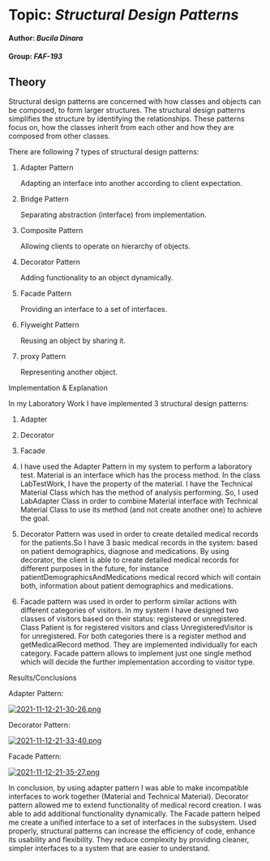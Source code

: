 # Topic: *Structural Design Patterns*
#### Author: *Bucila Dinara*
#### Group: *FAF-193*
## Theory
Structural design patterns are concerned with how classes and objects can be composed, to form larger structures.
The structural design patterns simplifies the structure by identifying the relationships.
These patterns focus on, how the classes inherit from each other and how they are composed from other classes.

There are following 7 types of structural design patterns:

1. Adapter Pattern
   
   Adapting an interface into another according to client expectation.
   
2. Bridge Pattern
   
   Separating abstraction (interface) from implementation.
   
3. Composite Pattern
   
   Allowing clients to operate on hierarchy of objects.
   
4. Decorator Pattern

   Adding functionality to an object dynamically.

5. Facade Pattern

   Providing an interface to a set of interfaces.  

6. Flyweight Pattern

   Reusing an object by sharing it.

7. proxy Pattern

   Representing another object.

Implementation & Explanation

In my Laboratory Work I have implemented 3 structural design patterns:

1. Adapter
2. Decorator
3. Facade



1. I have used the Adapter Pattern in my system to perform a laboratory test. Material is an interface which has the process method. In the class LabTestWork, I have the property of the material. I have the Technical Material Class which has the method of analysis performing. So, I used LabAdapter Class
in order to combine Material interface with Technical Material Class to use its method (and not create another one) to achieve the goal.


2. Decorator Pattern was used in order to create detailed medical records for the patients.So I have 3 basic medical records in the system:
   based on patient demographics, diagnose and medications. By using decorator, the client is able to create detailed medical records for different purposes in    the future, for instance patientDemographicsAndMedications medical record which will contain both, information about patient demographics and medications.
   

3. Facade pattern was used in order to perform similar actions  with different categories of visitors. In my system I have designed two classes of visitors based on their status: registered or unregistered. Class Patient is for registered visitors and class UnregisteredVisitor is for unregistered. For both categories there is a register method and getMedicalRecord method. They are implemented individually for each category. Facade pattern allows to implement just one single method which will decide the further implementation according to visitor type.


Results/Conclusions

Adapter Pattern:

[![2021-11-12-21-30-26.png](https://i.postimg.cc/ZRhrnY4r/2021-11-12-21-30-26.png)](https://postimg.cc/8FtFnSF5)

Decorator Pattern:

[![2021-11-12-21-33-40.png](https://i.postimg.cc/tJcJ1DWL/2021-11-12-21-33-40.png)](https://postimg.cc/tnhpw3r5)

Facade Pattern:

[![2021-11-12-21-35-27.png](https://i.postimg.cc/5tpxYnMn/2021-11-12-21-35-27.png)](https://postimg.cc/SX20HLRM)


In conclusion, by using adapter pattern I was able to make incompatible interfaces to work together (Material and Technical Material). 
Decorator pattern allowed me to extend functionality of medical record creation. I was able to add additional functionality dynamically.
The Facade pattern helped me create a unified interface to a set of interfaces in the subsystem.
Used properly, structural patterns can increase the efficiency of code, enhance its usability and flexibility. They reduce complexity by providing cleaner, simpler interfaces to a system that are easier to understand.
